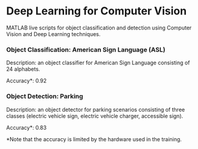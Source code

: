 # Deep Learning for Computer Vision
MATLAB live scripts for object classification and detection using Computer Vision and Deep Learning techniques.
### Object Classification: American Sign Language (ASL)
Description: an object classifier for American Sign Language consisting of 24 alphabets.

Accuracy*: 0.92

### Object Detection: Parking
Description: an object detector for parking scenarios consisting of three classes (electric vehicle sign, electric vehicle charger, accessible sign).

Accuracy*: 0.83


*Note that the accuracy is limited by the hardware used in the training.
